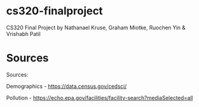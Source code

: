 # cs320-finalproject
CS320 Final Project by Nathanael Kruse, Graham Miotke, Ruochen Yin &amp; Vrishabh Patil


# Sources
Sources:

Demographics - https://data.census.gov/cedsci/

Pollution - https://echo.epa.gov/facilities/facility-search?mediaSelected=all
